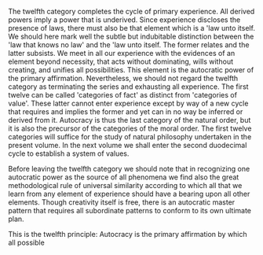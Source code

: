 The twelfth category completes the cycle of primary experience. All derived powers imply a power that is underived. Since experience discloses the presence of laws, there must also be that element which is a 'law unto itself. We should here mark well the subtle but indubitable distinction between the 'law that knows no law' and the 'law unto itself. The former relates and the latter subsists. We meet in all our experience with the evidences of an element beyond necessity, that acts without dominating, wills without creating, and unifies all possibilities. This element is the autocratic power of the primary affirmation. Nevertheless, we should not regard the twelfth category as terminating the series and exhausting all experience. The first twelve can be called 'categories of fact' as distinct from 'categories of value'. These latter cannot enter experience except by way of a new cycle that requires and implies the former and yet can in no way be inferred or derived from it. Autocracy is thus the last category of the natural order, but it is also the precursor of the categories of the moral order. The first twelve categories will suffice for the study of natural philosophy undertaken in the present volume. In the next volume we shall enter the second duodecimal cycle to establish a system of values. 

Before leaving the twelfth category we should note that in recognizing one autocratic power as the source of all phenomena we find also the great methodological rule of universal similarity according to which all that we learn from any element of experience should have a bearing upon all other elements. Though creativity itself is free, there is an autocratic master pattern that requires all subordinate patterns to conform to its own ultimate plan. 

This is the twelfth principle: 
Autocracy is the primary affirmation by which all possible